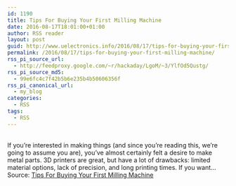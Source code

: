 ```yaml
---
id: 1190
title: Tips For Buying Your First Milling Machine
date: 2016-08-17T18:01:00+01:00
author: RSS reader
layout: post
guid: http://www.uelectronics.info/2016/08/17/tips-for-buying-your-first-milling-machine/
permalink: /2016/08/17/tips-for-buying-your-first-milling-machine/
rss_pi_source_url:
  - http://feedproxy.google.com/~r/hackaday/LgoM/~3/YlfOd5Qustg/
rss_pi_source_md5:
  - 99e6fc4c7f42b5b6e235b4b50606356f
rss_pi_canonical_url:
  - my_blog
categories:
  - RSS
tags:
  - RSS
---
```

&#013;  
If you’re interested in making things (and since you’re reading this, we’re going to assume you are), you’ve almost certainly felt a desire to make metal parts. 3D printers are great, but have a lot of drawbacks: limited material options, lack of precision, and long printing times. If you want…&#013;  
Source: <a href="http://feedproxy.google.com/~r/hackaday/LgoM/~3/YlfOd5Qustg/" target="_blank">Tips For Buying Your First Milling Machine</a>